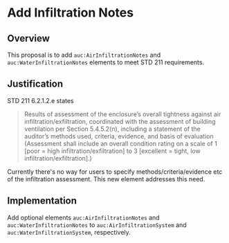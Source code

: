 # Add Infiltration Notes

## Overview

This proposal is to add `auc:AirInfiltrationNotes` and `auc:WaterInfiltrationNotes` elements to meet STD 211 requirements.

## Justification

STD 211 6.2.1.2.e states
> Results of assessment of the enclosure’s overall tightness against air infiltration/exfiltration, coordinated with the assessment of building ventilation per Section 5.4.5.2(n), including a statement of the auditor’s methods used, criteria, evidence, and basis of evaluation (Assessment shall include an overall condition rating on a scale of 1 [poor = high infiltration/exfiltration] to 3 [excellent = tight, low infiltration/exfiltration].)

Currently there's no way for users to specify methods/criteria/evidence etc of the infiltration assessment. This new element addresses this need.

## Implementation

Add optional elements `auc:AirInfiltrationNotes` and `auc:WaterInfiltrationNotes` to `auc:AirInfiltrationSystem` and `auc:WaterInfiltrationSystem`, respectively.

